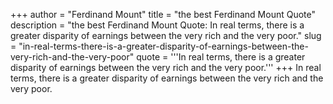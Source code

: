 +++
author = "Ferdinand Mount"
title = "the best Ferdinand Mount Quote"
description = "the best Ferdinand Mount Quote: In real terms, there is a greater disparity of earnings between the very rich and the very poor."
slug = "in-real-terms-there-is-a-greater-disparity-of-earnings-between-the-very-rich-and-the-very-poor"
quote = '''In real terms, there is a greater disparity of earnings between the very rich and the very poor.'''
+++
In real terms, there is a greater disparity of earnings between the very rich and the very poor.
